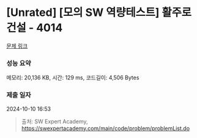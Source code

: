 # [Unrated] [모의 SW 역량테스트] 활주로 건설 - 4014 

[문제 링크](https://swexpertacademy.com/main/code/problem/problemDetail.do?contestProbId=AWIeW7FakkUDFAVH) 

### 성능 요약

메모리: 20,136 KB, 시간: 129 ms, 코드길이: 4,506 Bytes

### 제출 일자

2024-10-10 16:53



> 출처: SW Expert Academy, https://swexpertacademy.com/main/code/problem/problemList.do
